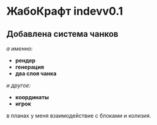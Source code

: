 # ЖабоКрафт indevv0.1

## Добавлена система чанков

*а именно:*

- **рендер**
- **генерация**
- **два слоя чанка**

*и другое:*

- **координаты**
- **игрок**

в планах у меня взаимодействие с блоками и колизия.
